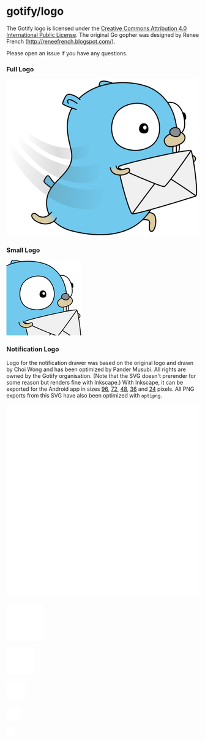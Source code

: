 # gotify/logo

The Gotify logo is licensed under the 
[Creative Commons Attribution 4.0 International Public License](http://creativecommons.org/licenses/by/4.0/).
The original Go gopher was designed by Renee French (http://reneefrench.blogspot.com/).

Please open an issue if you have any questions.

### Full Logo

[![Logo](gotify-logo.png)](gotify-logo.png)

### Small Logo

[![Logo Small](gotify-logo-small.png)](gotify-logo-small.png)

### Notification Logo

Logo for the notification drawer was based on the original logo and drawn by
Choi Wong and has been optimized by Pander Musubi. All rights are owned by the
Gotify organisation. (Note that the SVG doesn't prerender for some reason but
renders fine with Inkscape.) With Inkscape, it can be exported for the Android
app in sizes
[96](https://github.com/gotify/android/blob/master/app/src/main/res/drawable-xxxhdpi/ic_gotify.png),
[72](https://github.com/gotify/android/blob/master/app/src/main/res/drawable-xxhdpi/ic_gotify.png),
[48](https://github.com/gotify/android/blob/master/app/src/main/res/drawable-xhdpi/ic_gotify.png),
[36](https://github.com/gotify/android/blob/master/app/src/main/res/drawable-hdpi/ic_gotify.png)
and
[24](https://github.com/gotify/android/blob/master/app/src/main/res/drawable-mdpi/ic_gotify.png)
pixels. All PNG exports from this SVG
have also been optimized with `optipng`.

[![Logo Notification PNG](gotify-logo-notification.png)](gotify-logo-notification.png)

[![Logo Notification PNG 96](gotify-logo-notification-96.png)](gotify-logo-notification-96.png)

[![Logo Notification PNG 72](gotify-logo-notification-72.png)](gotify-logo-notification-72.png)

[![Logo Notification PNG 48](gotify-logo-notification-48.png)](gotify-logo-notification-48.png)

[![Logo Notification PNG 36](gotify-logo-notification-36.png)](gotify-logo-notification-36.png)

[![Logo Notification PNG 24](gotify-logo-notification-24.png)](gotify-logo-notification-24.png)

